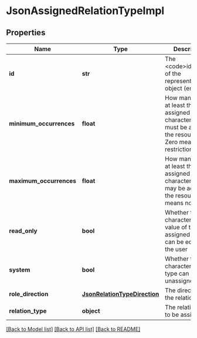# JsonAssignedRelationTypeImpl

## Properties
Name | Type | Description | Notes
------------ | ------------- | ------------- | -------------
**id** | **str** | The &lt;code&gt;id&lt;/code&gt; of the represented object (entity) | 
**minimum_occurrences** | **float** | How many times at least the assigned characteristic must be added to the resource. Zero means no restriction | [optional] 
**maximum_occurrences** | **float** | How many times at least the assigned characteristic may be added to the resource. Null means no limit | [optional] 
**read_only** | **bool** | Whether the characteristic value of the assigned type can be edited by the user | [optional] 
**system** | **bool** | Whether the characteristic type can be unassigned | [optional] 
**role_direction** | [**JsonRelationTypeDirection**](JsonRelationTypeDirection.md) | The direction of the relation type | [optional] 
**relation_type** | **object** | The relation type to be assigned | [optional] 

[[Back to Model list]](../README.md#documentation-for-models) [[Back to API list]](../README.md#documentation-for-api-endpoints) [[Back to README]](../README.md)


